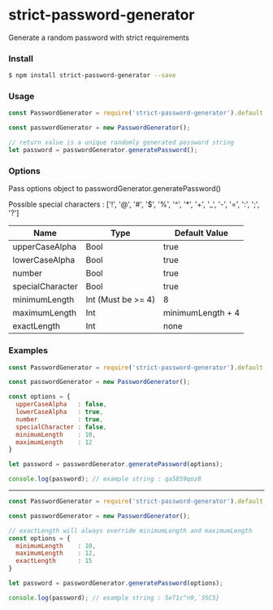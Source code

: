 # strict-password-generator
Generate a random password with strict requirements


### Install

```bash
$ npm install strict-password-generator --save
```

### Usage

```javascript
const PasswordGenerator = require('strict-password-generator').default;

const passwordGenerator = new PasswordGenerator();

// return value is a unique randomly generated password string
let password = passwordGenerator.generatePassword();
```

### Options
Pass options object to passwordGenerator.generatePassword()

Possible special characters : ['!', '@', '#', '$', '%', '^', '*', '+', '_', '-', '=', ':', ';', '?']


|            Name          |                  Type                       | Default Value |
|--------------------------|---------------------------------------------|---------------|
| upperCaseAlpha           | Bool                                        |     true      |
| lowerCaseAlpha           | Bool                                        |     true      |
| number                   | Bool                                        |     true      |
| specialCharacter         | Bool                                        |     true      |
| minimumLength            | Int (Must be >= 4)                          |       8       |
| maximumLength            | Int                                         |minimumLength + 4|
| exactLength              | Int                                         |     none      |

### Examples

```javascript
const PasswordGenerator = require('strict-password-generator').default;

const passwordGenerator = new PasswordGenerator();

const options = {
  upperCaseAlpha   : false,
  lowerCaseAlpha   : true,
  number           : true,
  specialCharacter : false,
  minimumLength    : 10,
  maximumLength    : 12
}

let password = passwordGenerator.generatePassword(options);

console.log(password); // example string : qa5859qoz8
```
---
```javascript
const PasswordGenerator = require('strict-password-generator').default;

const passwordGenerator = new PasswordGenerator();

// exactLength will always override minimumLength and maximumLength
const options = {
  minimumLength    : 10,
  maximumLength    : 12,
  exactLength      : 15   
}

let password = passwordGenerator.generatePassword(options);

console.log(password); // example string : 5eT1c^n9,`35C5}
```
